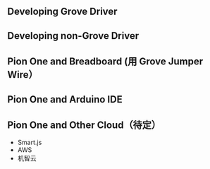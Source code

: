 ## Developing Grove Driver
## Developing non-Grove Driver
## Pion One and Breadboard (用 Grove Jumper Wire）
## Pion One and Arduino IDE
## Pion One and Other Cloud（待定）
- Smart.js
- AWS
- 机智云